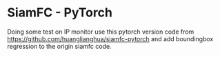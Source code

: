# SiamFC - PyTorch
Doing some test on IP monitor use this pytorch version code from https://github.com/huanglianghua/siamfc-pytorch and add boundingbox regression to the origin siamfc code.

